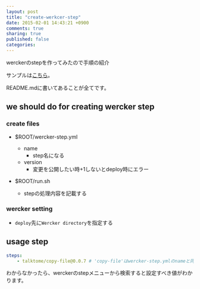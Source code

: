 ```yaml
---
layout: post
title: "create-werkcer-step"
date: 2015-02-01 14:43:21 +0900
comments: true
sharing: true
published: false
categories: 
---
```


werckerのstepを作ってみたので手順の紹介

サンプルは[こちら](https://github.com/ta1kt0me/copy_profile)。

<!-- more -->

README.mdに書いてあることが全てです。

## we should do for creating wercker step

### create files

- $ROOT/wercker-step.yml
    + name
        * step名になる
    + version
        * 変更を公開したい時+1しないとdeploy時にエラー

- $ROOT/run.sh
    + stepの処理内容を記載する

### wercker setting

- `deploy`先に`Wercker directory`を指定する

## usage step

```wercker.yml
steps:
    - talktome/copy-file@0.0.7 # 'copy-file'はwercker-step.ymlのnameと同じ
```

わからなかったら、werckerのstepメニューから検索すると設定すべき値がわかります。

